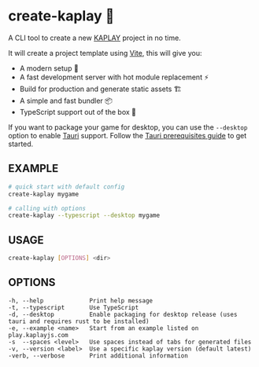 # create-kaplay 🦖

A CLI tool to create a new [KAPLAY](https://kaplayjs.com) project in no time.

It will create a project template using [Vite](https://vitejs.dev), this will
give you:

- A modern setup 🚀
- A fast development server with hot module replacement ⚡
- Build for production and generate static assets 🏗️
- A simple and fast bundler 📦
- TypeScript support out of the box 🦄

If you want to package your game for desktop, you can use the `--desktop` option
to enable [Tauri](https://tauri.app) support. Follow the
[Tauri prerequisites guide](https://tauri.app/v1/guides/getting-started/prerequisites)
to get started.

## EXAMPLE

```sh
# quick start with default config
create-kaplay mygame

# calling with options
create-kaplay --typescript --desktop mygame
```

## USAGE

```sh
create-kaplay [OPTIONS] <dir>
```

## OPTIONS

```
-h, --help             Print help message
-t, --typescript       Use TypeScript
-d, --desktop          Enable packaging for desktop release (uses tauri and requires rust to be installed)
-e, --example <name>   Start from an example listed on play.kaplayjs.com
-s  --spaces <level>   Use spaces instead of tabs for generated files
-v, --version <label>  Use a specific kaplay version (default latest)
-verb, --verbose       Print additional information
```
